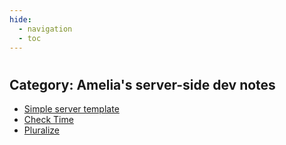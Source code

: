 ```yaml
---
hide:
  - navigation
  - toc
---
```


#
## Category: Amelia's server-side dev notes

- [Simple server template](simpleTemplate.md)
- [Check Time](checkTime.md)
- [Pluralize](pluralize.md)